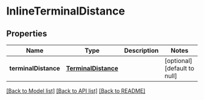 # InlineTerminalDistance
## Properties

Name | Type | Description | Notes
------------ | ------------- | ------------- | -------------
**terminalDistance** | [**TerminalDistance**](TerminalDistance.md) |  | [optional] [default to null]

[[Back to Model list]](../README.md#documentation-for-models) [[Back to API list]](../README.md#documentation-for-api-endpoints) [[Back to README]](../README.md)

